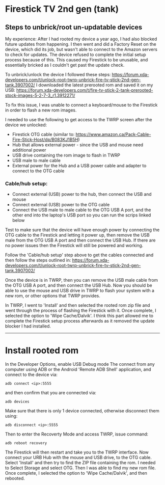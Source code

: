 # Firestick TV 2nd gen (tank)
## Steps to unbrick/root un-updatable devices

My experience:
After I had rooted my device a year ago, I had also blocked future updates from happening.
I then went and did a Factory Reset on the device, which did its job, but wasn't able to connect to the Amazon servers to check for updates. The device refused to complete the initial setup process because of this.
This caused my Firestick to be unusable, and essentially bricked as I couldn't get past the update check.

To unbrick/unlock the device I followed these steps: https://forum.xda-developers.com/t/unlock-root-twrp-unbrick-fire-tv-stick-2nd-gen-tank.3907002/
I downloaded the latest prerooted rom and saved it on my USB: https://forum.xda-developers.com/t/fire-tv-stick-2-tank-prerooted-stock-images-5-2-7-3_r1.3912271/

To fix this issue, I was unable to connect a keyboard/mouse to the Firestick in order to flash a new rom images.

I needed to use the following to get access to the TWRP screen after the device we unlocked:
- Firestick OTG cable (similar to: https://www.amazon.ca/Pack-Cable-Fire-Stick-Host/dp/B083KJ1B5H)
- Hub that allows external power - since the USB and mouse need additional power
- USB drive containing the rom image to flash in TWRP
- USB male to male cable
- External power for the Hub and a USB power cable and adapter to connect to the OTG cable

### Cable/hub setup:
- Connect external (USB) power to the hub, then connect the USB and mouse
- Connect external (USB) power to the OTG cable
- Connect the USB male to male cable to the OTG USB A port, and the other end into the laptop's USB port so you can run the scrips linked below

Test to make sure that the device will have enough power by connecting the OTG cable to the Firestick and letting it power up, then remove the USB male from the OTG USB A port and then connect the USB Hub. If there are no power issues then the Firestick will still be powered and working.

Follow the 'Cable/hub setup' step above to get the cables connected and then follow the steps outlined in: https://forum.xda-developers.com/t/unlock-root-twrp-unbrick-fire-tv-stick-2nd-gen-tank.3907002/

Once the device is in TWRP, then you can remove the USB male cable from the OTG USB A port, and then connect the USB Hub.
Now you should be able to use the mouse and USB drive in TWRP to flash your system with a new rom, or other options that TWRP provides.

In TWRP, I went to 'Install' and then selected the rooted rom zip file and went through the process of flashing the Firestick with it.
Once complete, I selected the option to 'Wipe Cache/Dalvik'. I think this part allowed me to complete the Firestick setup process afterwards as it removed the update blocker I had installed.

---

# Install rooted rom
In the Developer Options, enable USB Debug mode
The connect from any computer using ADB or the Android 'Remote ADB Shell' application, and connect to the device via:
```
adb connect <ip>:5555
```
and then confirm that you are connected via:
```
adb devices
```
Make sure that there is only 1 device connected, otherwise disconnect them using:
```
adb disconnect <ip>:5555
```
Then to enter the Recoverty Mode and access TWRP, issue command:
```
adb reboot recovery
```
The Firestick will then restart and take you to the TWRP interface.
Now connect your URB Hub with the mouse and USB drive, to the OTG cable.
Select 'Install' and then try to find the ZIP file containing the rom. I needed to Select Storage and select OTG. Then I was able to find my new rom file.
Once complete, I selected the option to 'Wipe Cache/Dalvik', and then rebooted.

